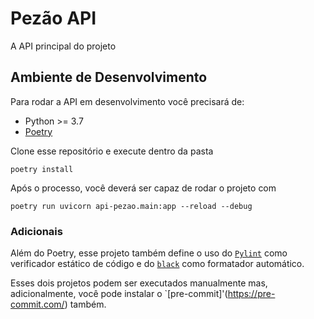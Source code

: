 # Pezão API

A API principal do projeto

## Ambiente de Desenvolvimento

Para rodar a API em desenvolvimento você precisará de:

* Python >= 3.7
* [Poetry](https://python-poetry.org/docs/#installation)

Clone esse repositório e execute dentro da pasta

`poetry install`

Após o processo, você deverá ser capaz de rodar o projeto com

`poetry run uvicorn api-pezao.main:app --reload --debug`


### Adicionais

Além do Poetry, esse projeto também define o uso do [`Pylint`](https://www.pylint.org/) como verificador
estático de código e do [`black`](https://github.com/psf/black) como formatador automático.

Esses dois projetos podem ser executados manualmente mas, adicionalmente, você
pode instalar o `[pre-commit]'(https://pre-commit.com/) também.
